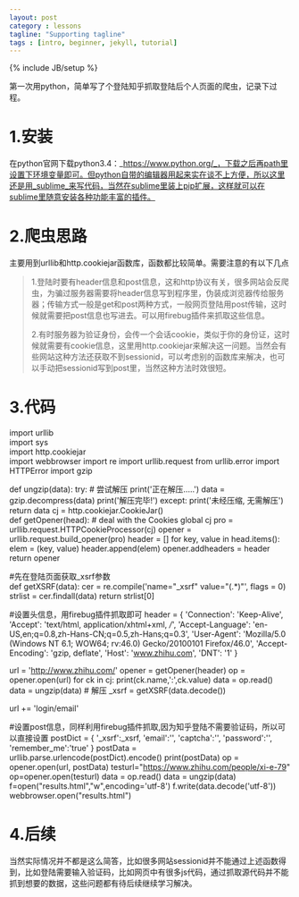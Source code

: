 ```yaml
---
layout: post
category : lessons
tagline: "Supporting tagline"
tags : [intro, beginner, jekyll, tutorial]
---
```

{% include JB/setup %}

第一次用python，简单写了个登陆知乎抓取登陆后个人页面的爬虫，记录下过程。

# 1.安装

在python官网下载python3.4：_https://www.python.org/_，下载之后再path里设置下环境变量即可。但python自带的编辑器用起来实在谈不上方便，所以这里还是用_sublime_来写代码，当然在sublime里装上pip扩展，这样就可以在sublime里随意安装各种功能丰富的插件。

# 2.爬虫思路

主要用到urllib和http.cookiejar函数库，函数都比较简单。需要注意的有以下几点

> 1.登陆时要有header信息和post信息，这和http协议有关，很多网站会反爬虫，为骗过服务器需要将header信息写到程序里，伪装成浏览器传给服务器；传输方式一般是get和post两种方式，一般网页登陆用post传输，这时候就需要把post信息也写进去。可以用firebug插件来抓取这些信息。
> 
> 2.有时服务器为验证身份，会传一个会话cookie，类似于你的身份证，这时候就需要有cookie信息，这里用http.cookiejar来解决这一问题。当然会有些网站这种方法还获取不到sessionid，可以考虑别的函数库来解决，也可以手动把sessionid写到post里，当然这种方法时效很短。

# 3.代码

	
import urllib  
import sys  
import http.cookiejar  
import webbrowser
import re
import urllib.request
from urllib.error import HTTPError
import gzip

def ungzip(data):
    try:        # 尝试解压
        print('正在解压.....')
        data = gzip.decompress(data)
        print('解压完毕!')
    except:
        print('未经压缩, 无需解压')
    return data
cj = http.cookiejar.CookieJar()   
def getOpener(head):
    # deal with the Cookies
    global cj
    pro = urllib.request.HTTPCookieProcessor(cj)
    opener = urllib.request.build_opener(pro)
    header = []
    for key, value in head.items():
        elem = (key, value)
        header.append(elem)
    opener.addheaders = header
    return opener 

#先在登陆页面获取_xsrf参数  
def getXSRF(data):
    cer = re.compile('name=\"_xsrf\" value=\"(.*)\"', flags = 0)
    strlist = cer.findall(data)
    return strlist[0]

#设置头信息，用firebug插件抓取即可
header = {
    'Connection': 'Keep-Alive',
    'Accept': 'text/html, application/xhtml+xml, */*',
    'Accept-Language': 'en-US,en;q=0.8,zh-Hans-CN;q=0.5,zh-Hans;q=0.3',
    'User-Agent': 'Mozilla/5.0 (Windows NT 6.1; WOW64; rv:46.0) Gecko/20100101 Firefox/46.0',
    'Accept-Encoding': 'gzip, deflate',
    'Host': 'www.zhihu.com',
    'DNT': '1'
}

url = 'http://www.zhihu.com/'
opener = getOpener(header)
op = opener.open(url)
for ck in cj: 
    print(ck.name,':',ck.value)
data = op.read()
data = ungzip(data)     # 解压
_xsrf = getXSRF(data.decode())

url += 'login/email'

#设置post信息，同样利用firebug插件抓取,因为知乎登陆不需要验证码，所以可以直接设置
postDict = {
        '_xsrf':_xsrf,
        'email':'',
        'captcha':'',
        'password':'',
        'remember_me':'true'
}
postData = urllib.parse.urlencode(postDict).encode()
print(postData)
op = opener.open(url, postData)
testurl="https://www.zhihu.com/people/xi-e-79"
op=opener.open(testurl)
data = op.read()
data = ungzip(data)
f=open("results.html","w",encoding='utf-8')
f.write(data.decode('utf-8'))
webbrowser.open("results.html")  
	

# 4.后续

当然实际情况并不都是这么简答，比如很多网站sessionid并不能通过上述函数得到，比如登陆需要输入验证码，比如网页中有很多js代码，通过抓取源代码并不能抓到想要的数据，这些问题都有待后续继续学习解决。